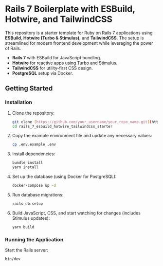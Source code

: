 # Rails 7 Boilerplate with ESBuild, Hotwire, and TailwindCSS

This repository is a starter template for Ruby on Rails 7 applications using **ESBuild**, **Hotwire (Turbo & Stimulus)**, and **TailwindCSS**. The setup is streamlined for modern frontend development while leveraging the power of Rails.

- **Rails 7** with ESBuild for JavaScript bundling.
- **Hotwire** for reactive apps using Turbo and Stimulus.
- **TailwindCSS** for utility-first CSS design.
- **PostgreSQL** setup via Docker.

## Getting Started

### Installation

1. Clone the repository:

    ```bash
    git clone [https://github.com/your_username/your_repo_name.git](https://github.com/voidzenn/rails_7_esbuild_hotwire_tailwindcss_starter/edit/main/README.md)
    cd rails_7_esbuild_hotwire_tailwindcss_starter
    ```

2. Copy the example environment file and update any necessary values:

    ```bash
    cp .env.example .env
    ```

3. Install dependencies:

    ```bash
    bundle install
    yarn install
    ```

4. Set up the database (using Docker for PostgreSQL):

    ```bash
    docker-compose up -d
    ```

5. Run database migrations:

    ```bash
    rails db:setup
    ```

6. Build JavaScript, CSS, and start watching for changes (includes Stimulus updates):

    ```bash
    yarn build
    ```

### Running the Application

Start the Rails server:

```bash
bin/dev
